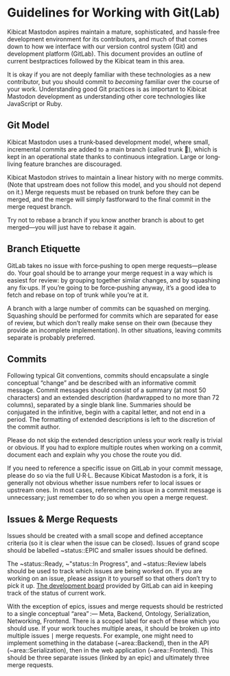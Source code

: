 #  Guidelines for Working with Git(Lab)  #

Kibicat Mastodon aspires maintain a mature, sophisticated, and
  hassle·free development environment for its contributors, and much of
  that comes down to how we interface with our version control system
  (Git) and development platform (GitLab).
This document provides an outline of current bestpractices followed by
  the Kibicat team in this area.

It is okay if you are not deeply familiar with these technologies as a
  new contributor, but you should commit to *becoming* familiar over
  the course of your work.
Understanding good Git practices is as important to Kibicat Mastodon
  development as understanding other core technologies like JavaScript
  or Ruby.

##  Git Model  ##

Kibicat Mastodon uses a trunk‐based development model, where small,
  incremental commits are added to a main branch (called trunk 🐘),
  which is kept in an operational state thanks to continuous
  integration.
Large or long‐living feature branches are discouraged.

Kibicat Mastodon strives to maintain a linear history with no merge
  commits.
(Note that upstream does not follow this model, and you should not
  depend on it.)
Merge requests must be rebased on trunk before they can be merged, and
  the merge will simply fastforward to the final commit in the merge
  request branch.

Try not to rebase a branch if you know another branch is about to get
  merged—you will just have to rebase it again.

##  Branch Etiquette  ##

GitLab takes no issue with force‐pushing to open merge requests—please
  do.
Your goal should be to arrange your merge request in a way which is
  easiest for review: by grouping together similar changes, and by
  squashing any fix·ups.
If you’re going to be force‐pushing anyway, it’s a good idea to fetch
  and rebase on top of trunk while you’re at it.

A branch with a large number of commits can be squashed on merging.
Squashing should be performed for commits which are separated for ease
  of review, but which don’t really make sense on their own (because
  they provide an incomplete implementation).
In other situations, leaving commits separate is probably preferred.

##  Commits  ##

Following typical Git conventions, commits should encapsulate a single
  conceptual “change” and be described with an informative commit
  message.
Commit messages should consist of a summary (at most 50 characters) and
  an extended description (hardwrapped to no more than 72 columns),
  separated by a single blank line.
Summaries should be conjugated in the infinitive, begin with a capital
  letter, and not end in a period.
The formatting of extended descriptions is left to the discretion of
  the commit author.

Please do not skip the extended description unless your work really is
  trivial or obvious.
If you had to explore multiple routes when working on a commit,
  document each and explain why you chose the route you did.

If you need to reference a specific issue on GitLab in your commit
  message, please do so via the full U·R·L.
Because Kibicat Mastodon is a fork, it is generally not obvious whether
  issue numbers refer to local issues or upstream ones.
In most cases, referencing an issue in a commit message is unnecessary;
  just remember to do so when you open a merge request.

##  Issues &amp; Merge Requests  ##

Issues should be created with a small scope and defined acceptance
  criteria (so it is clear when the issue can be closed).
Issues of grand scope should be labelled ~status::EPIC and smaller
  issues should be defined.

The ~status::Ready, ~"status::In Progress", and ~status::Review labels
  should be used to track which issues are being worked on.
If you are working on an issue, please assign it to yourself so that
  others don’t try to pick it up.
[The development board][BOARD] provided by GitLab can aid in keeping
  track of the status of current work.

[BOARD]: <https://gitlab.com/kibicat/mastodon/-/boards>

With the exception of epics, issues and merge requests should be
  restricted to a single conceptual “area” :— Meta, Backend, Ontology,
  Serialization, Networking, Frontend.
There is a scoped label for each of these which you should use.
If your work touches multiple areas, it should be broken up into
  multiple issues ∣ merge requests.
For example, one might need to implement something in the database
  (~area::Backend), then in the API (~area::Serialization), then in the
  web application (~area::Frontend).
This should be three separate issues (linked by an epic) and ultimately
  three merge requests.
